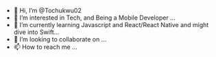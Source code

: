 - 👋 Hi, I’m @Tochukwu02
- 👀 I’m interested in Tech, and Being a Mobile Developer ...
- 🌱 I’m currently learning Javascript and React/React Native and might dive into Swift...
- 💞️ I’m looking to collaborate on ...
- 📫 How to reach me ...

<!---
Tochukwu02/Tochukwu02 is a ✨ special ✨ repository because its `README.md` (this file) appears on your GitHub profile.
You can click the Preview link to take a look at your changes.
--->
